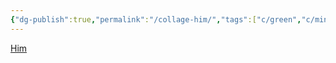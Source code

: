 ```yaml
---
{"dg-publish":true,"permalink":"/collage-him/","tags":["c/green","c/minas-gerais","c/map","c/cartography","c/IG"],"created":"2024-01-01T16:55:58.550-05:00","updated":"2024-01-04T18:35:05.673-05:00"}
---
```



[Him](https://www.instagram.com/p/B04jPifBjTU/)